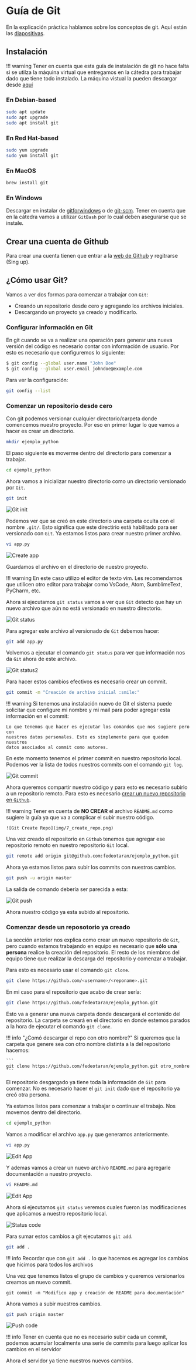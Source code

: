 Guía de Git
===========

En la explicación práctica hablamos sobre los conceptos de git. Aquí están las
[diapositivas](https://docs.google.com/presentation/d/1pQyjBfV_tz7M2PCS3nvcnHsRaJmJaWhbYeIzzddTfVA/edit?usp=sharing).

## Instalación

!!! warning
    Tener en cuenta que esta guía de instalación de git no hace falta si se
    utilza la máquina virtual que entregamos en la cátedra para trabajar dado
    que tiene todo instalado.
    La máquina vistual la pueden descargar desde [aquí](https://catedras.info.unlp.edu.ar/mod/url/view.php?id=24366)

### En Debian-based

```bash
sudo apt update
sudo apt upgrade
sudo apt install git
```

### En Red Hat-based

```bash
sudo yum upgrade
sudo yum install git
```

### En MacOS

```bash
brew install git
```

### En Windows

Descargar en instalar de [gitforwindows](https://gitforwindows.org/) o de
[git-scm](https://git-scm.com/download/win). Tener en cuenta que en la cátedra
vamos a utilizar `GitBash` por lo cual deben asegurarse que se instale.

## Crear una cuenta de Github

Para crear una cuenta tienen que entrar a la
[web de Github](https://github.com/) y regitrarse (Sing up).

## ¿Cómo usar Git?

Vamos a ver dos formas para comenzar a trabajar con `Git`:

- Creando un repositorio desde cero y agregando los archivos iniciales.
- Descargando un proyecto ya creado y modificarlo.

### Configurar información en Git

En git cuando se va a realizar una operación para generar una nueva versión del
código es necesario contar con información de usuario. Por esto es necesario que
configuremos lo siguiente:

```bash
$ git config --global user.name "John Doe"
$ git config --global user.email johndoe@example.com
```

Para ver la configuración:

```bash
git config --list
```

### Comenzar un repositorio desde cero

Con git podemos versionar cualquier directorio/carpeta donde comencemos nuestro
proyecto. Por eso en primer lugar lo que vamos a hacer es crear un directorio.

```bash
mkdir ejemplo_python
```

El paso siguiente es moverme dentro del directorio para comenzar a trabajar.

```bash
cd ejemplo_python
```

Ahora vamos a inicializar nuestro directorio como un directorio versionado por
`Git`.

```bash
git init
```

![Git init](img/1_git_init.png)

Podemos ver que se creó en este directorio una carpeta oculta con el nombre
`.git/`. Esto significa que este directirio está habilitado para ser versionado
con `Git`. Ya estamos listos para crear nuestro primer archivo.

```bash
vi app.py
```

![Create app](img/2_create_app.png)

Guardamos el archivo en el directorio de nuestro proyecto.

!!! warning
    En este caso utilizo el editor de texto vim. Les recomendamos que utilicen
    otro editor para trabajar como VsCode, Atom, SumblimeText, PyCharm, etc.

Ahora si ejecutamos `git status` vamos a ver que `Git` detecto que hay un nuevo
archivo que aún no está versionado en nuestro directorio.

![Git status](img/3_git_status.png)

Para agregar este archivo al versionado de `Git` debemos hacer:

```bash
git add app.py
```

Volvemos a ejecutar el comando `git status` para ver que información nos da
`Git` ahora de este archivo.

![Git status2](img/4_git_status.png)

Para hacer estos cambios efectivos es necesario crear un commit.

```bash
git commit -m "Creación de archivo inicial :smile:"
```

!!! warning
    Si tenemos una instalación nuevo de Git el sistema puede solicitar que
    configure mi nombre y mi mail para poder agregar esta información en el
    commit:

    Lo que tenemos que hacer es ejecutar los comandos que nos sugiere pero con
    nuestros datos personales. Esto es simplemente para que queden nuestros
    datos asociados al commit como autores.

En este momento tenemos el primer commit en nuestro repositorio local.
Podemos ver la lista de todos nuestros commits con el comando `git log`.

![Git commit](img/6_git_commit_log.png)

Ahora queremos compartir nuestro código y para esto es necesario subirlo a un
repositorio remoto. Para esto es necesario [crear un nuevo repositorio en
`Github`](https://help.github.com/es/enterprise/2.17/user/github/getting-started-with-github/create-a-repo).

!!! warning
    Tener en cuenta de **NO CREAR** el archivo `README.md` como sugiere la guía
    ya que va a complicar el subir nuestro código.

    ![Git Create Repo](img/7_create_repo.png)

Una vez creado el repositorio en `Github` tenemos que agregar ese repositorio
remoto en nuestro repositorio `Git` local.

```bash
git remote add origin git@github.com:fedeotaran/ejemplo_python.git
```

Ahora ya estamos listos para subir los commits con nuestros cambios.

```bash
git push -u origin master
```

La salida de comando debería ser parecida a esta:

![Git push](img/8_git_push.png)

Ahora nuestro código ya esta subido al repositorio.

### Comenzar desde un reposotorio ya creado

La sección anterior nos explica como crear un nuevo repositorio de `Git`, pero
cuando estamos trabajando en equipo es necesario que **sólo una persona**
realice la creación del repositorio. El resto de los miembros del equipo tiene
que realizar la descarga del repositorio y comenzar a trabajar.

Para esto es necesario usar el comando `git clone`.

```bash
git clone https://github.com/<username>/<reponame>.git
```

En mi caso para el repositorio que acabo de crear sería:

```bash
git clone https://github.com/fedeotaran/ejemplo_python.git
```

Esto va a generar una nueva carpeta donde descargará el contenido del
repositorio. La carpeta se creará en el directorio en donde estemos parados
a la hora de ejecutar el comando `git clone`.

!!! info "¿Comó descargar el repo con otro nombre?"
    Si queremos que la carpeta que genere sea con otro nombre distinta a la del
    repositorio hacemos:

    ```
    git clone https://github.com/fedeotaran/ejemplo_python.git otro_nombre
    ```

El repositorio desgargado ya tiene toda la información de `Git` para comenzar.
No es necesario hacer el `git init` dado que el repositorio ya creó otra
persona.

Ya estamos listos para comenzar a trabajar o continuar el trabajo. Nos movemos
dentro del directorio.

```bash
cd ejemplo_python
```

Vamos a modificar el archivo `app.py` que generamos anteriormente.

```bash
vi app.py
```

![Edit App](img/9_edit_app.png)

Y ademas vamos a crear un nuevo archivo `README.md` para agregarle documentación
a nuestro proyecto.

```bash
vi README.md
```

![Edit App](img/10_create_readme.png)

Ahora si ejecutamos `git status` veremos cuales fueron las modificaciones que
aplicamos a nuestro repositorio local.

![Status code](img/11_status.png)

Para sumar estos cambios a git ejecutamos `git add`.

```bash
git add .
```

!!! info
    Recordar que con `git add .` lo que hacemos es agregar los cambios que
    hicimos para todos los archivos

Una vez que tenemos listos el grupo de cambios y queremos versionarlos creamos
un nuevo commit.

```
git commit -m "Modifico app y creación de README para documentación"
```

Ahora vamos a subir nuestros cambios.

```bash
git push origin master
```

![Push code](img/12_push.png)

!!! info
    Tener en cuenta que no es necesario subir cada un commit, podemos acumular
    localmente una serie de commits para luego aplicar los cambios en el
    servidor

Ahora el servidor ya tiene nuestros nuevos cambios.
